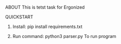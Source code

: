 ABOUT 
This is tetst task for Ergonized

QUICKSTART
1. Install:
pip install requirements.txt

2. Run command:
python3 parser.py
To run program

